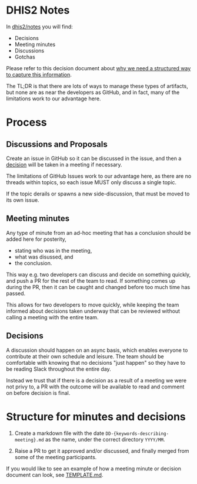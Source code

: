 # DHIS2 Notes

In [dhis2/notes](https://github.com/dhis2/notes) you will find:

- Decisions
- Meeting minutes
- Discussions
- Gotchas

Please refer to this decision document about [why we need a structured
way to capture this
information](https://github.com/dhis2/notes/blob/master/decisions/2019/01/31-notes-consolidation.md).

The TL;DR is that there are lots of ways to manage these types of
artifacts, but none are as near the developers as GitHub, and in fact,
many of the limitations work to our advantage here.

# Process

## Discussions and Proposals

Create an issue in GitHub so it can be discussed in the issue, and then a
[decision](#decision) will be taken in a meeting if necessary.

The limitations of GitHub Issues work to our advantage here, as there
are no threads within topics, so each issue MUST only discuss a single
topic.

If the topic derails or spawns a new side-discussion, that must be moved
to its own issue.

## Meeting minutes

Any type of minute from an ad-hoc meeting that has a conclusion should
be added here for posterity,

- stating who was in the meeting,
- what was disussed, and
- the conclusion.

This way e.g. two developers can discuss and decide on something
quickly, and push a PR for the rest of the team to read. If something
comes up during the PR, then it can be caught and changed before too
much time has passed.

This allows for two developers to move quickly, while keeping the team
informed about decisions taken underway that can be reviewed without
calling a meeting with the entire team.

## Decisions

A discussion should happen on an async basis, which enables everyone to
contribute at their own schedule and leisure. The team should be
comfortable with knowing that no decisions "just happen" so they have to
be reading Slack throughout the entire day.

Instead we trust that if there is a decision as a result of a meeting
we were not privy to, a PR with the outcome will be available to read
and comment on before decision is final.

# Structure for minutes and decisions

1. Create a markdown file with the date
   `DD-{keywords-describing-meeting}.md` as the name, under the correct
   directory `YYYY/MM`.

2. Raise a PR to get it approved and/or discussed, and finally merged
   from some of the meeting participants.

If you would like to see an example of how a meeting minute or decision
document can look, see [TEMPLATE.md](TEMPLATE.md).
